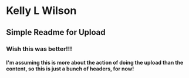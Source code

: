 # Kelly L Wilson
## Simple Readme for Upload
### Wish this was better!!!
#### I'm assuming this is more about the action of doing the upload than the content, so this is just a bunch of headers, for now!